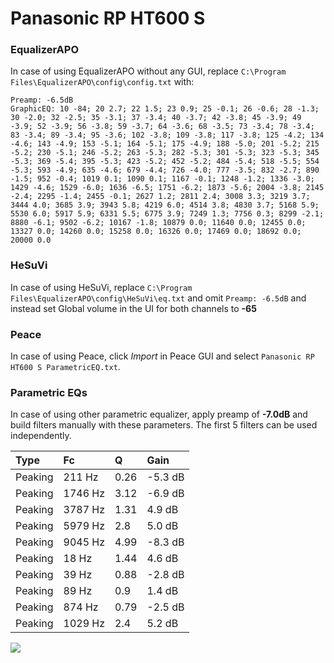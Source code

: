 # Panasonic RP HT600 S

### EqualizerAPO
In case of using EqualizerAPO without any GUI, replace `C:\Program Files\EqualizerAPO\config\config.txt`
with:
```
Preamp: -6.5dB
GraphicEQ: 10 -84; 20 2.7; 22 1.5; 23 0.9; 25 -0.1; 26 -0.6; 28 -1.3; 30 -2.0; 32 -2.5; 35 -3.1; 37 -3.4; 40 -3.7; 42 -3.8; 45 -3.9; 49 -3.9; 52 -3.9; 56 -3.8; 59 -3.7; 64 -3.6; 68 -3.5; 73 -3.4; 78 -3.4; 83 -3.4; 89 -3.4; 95 -3.6; 102 -3.8; 109 -3.8; 117 -3.8; 125 -4.2; 134 -4.6; 143 -4.9; 153 -5.1; 164 -5.1; 175 -4.9; 188 -5.0; 201 -5.2; 215 -5.2; 230 -5.1; 246 -5.2; 263 -5.3; 282 -5.3; 301 -5.3; 323 -5.3; 345 -5.3; 369 -5.4; 395 -5.3; 423 -5.2; 452 -5.2; 484 -5.4; 518 -5.5; 554 -5.3; 593 -4.9; 635 -4.6; 679 -4.4; 726 -4.0; 777 -3.5; 832 -2.7; 890 -1.5; 952 -0.4; 1019 0.1; 1090 0.1; 1167 -0.1; 1248 -1.2; 1336 -3.0; 1429 -4.6; 1529 -6.0; 1636 -6.5; 1751 -6.2; 1873 -5.6; 2004 -3.8; 2145 -2.4; 2295 -1.4; 2455 -0.1; 2627 1.2; 2811 2.4; 3008 3.3; 3219 3.7; 3444 4.0; 3685 3.9; 3943 5.8; 4219 6.0; 4514 3.8; 4830 3.7; 5168 5.9; 5530 6.0; 5917 5.9; 6331 5.5; 6775 3.9; 7249 1.3; 7756 0.3; 8299 -2.1; 8880 -6.1; 9502 -6.2; 10167 -1.8; 10879 0.0; 11640 0.0; 12455 0.0; 13327 0.0; 14260 0.0; 15258 0.0; 16326 0.0; 17469 0.0; 18692 0.0; 20000 0.0
```

### HeSuVi
In case of using HeSuVi, replace `C:\Program Files\EqualizerAPO\config\HeSuVi\eq.txt` and omit `Preamp:
-6.5dB` and instead set Global volume in the UI for both channels to **-65**

### Peace
In case of using Peace, click *Import* in Peace GUI and select `Panasonic RP HT600 S ParametricEQ.txt`.

### Parametric EQs
In case of using other parametric equalizer, apply preamp of **-7.0dB** and build filters manually with
these parameters. The first 5 filters can be used independently.

| Type    | Fc      |    Q | Gain    |
|:--------|:--------|:-----|:--------|
| Peaking | 211 Hz  | 0.26 | -5.3 dB |
| Peaking | 1746 Hz | 3.12 | -6.9 dB |
| Peaking | 3787 Hz | 1.31 | 4.9 dB  |
| Peaking | 5979 Hz | 2.8  | 5.0 dB  |
| Peaking | 9045 Hz | 4.99 | -8.3 dB |
| Peaking | 18 Hz   | 1.44 | 4.6 dB  |
| Peaking | 39 Hz   | 0.88 | -2.8 dB |
| Peaking | 89 Hz   | 0.9  | 1.4 dB  |
| Peaking | 874 Hz  | 0.79 | -2.5 dB |
| Peaking | 1029 Hz | 2.4  | 5.2 dB  |

![](https://raw.githubusercontent.com/jaakkopasanen/AutoEq/master/results/innerfidelity/sbaf-serious/Panasonic%20RP%20HT600%20S/Panasonic%20RP%20HT600%20S.png)